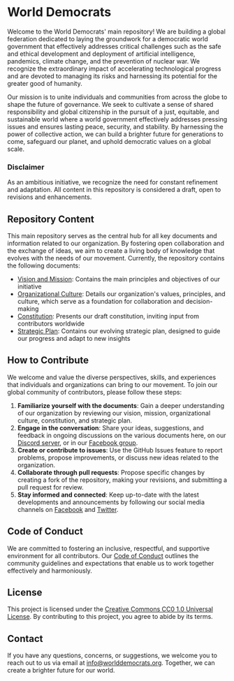 # World Democrats
Welcome to the World Democrats' main repository! We are building a global federation dedicated to laying the groundwork for a democratic world government that effectively addresses critical challenges such as the safe and ethical development and deployment of artificial intelligence, pandemics, climate change, and the prevention of nuclear war. We recognize the extraordinary impact of accelerating technological progress and are devoted to managing its risks and harnessing its potential for the greater good of humanity.

Our mission is to unite individuals and communities from across the globe to shape the future of governance. We seek to cultivate a sense of shared responsibility and global citizenship in the pursuit of a just, equitable, and sustainable world where a world government effectively addresses pressing issues and ensures lasting peace, security, and stability. By harnessing the power of collective action, we can build a brighter future for generations to come, safeguard our planet, and uphold democratic values on a global scale.

### Disclaimer
As an ambitious initiative, we recognize the need for constant refinement and adaptation. All content in this repository is considered a draft, open to revisions and enhancements.

## Repository Content
This main repository serves as the central hub for all key documents and information related to our organization. By fostering open collaboration and the exchange of ideas, we aim to create a living body of knowledge that evolves with the needs of our movement. Currently, the repository contains the following documents:

- [Vision and Mission](https://github.com/worlddemocrats/federation/blob/main/VISION_AND_MISSION.md): Contains the main principles and objectives of our initiative
- [Organizational Culture](https://github.com/worlddemocrats/federation/blob/main/ORGANIZATIONAL_CULTURE.md): Details our organization's values, principles, and culture, which serve as a foundation for collaboration and decision-making
- [Constitution](https://github.com/worlddemocrats/federation/blob/main/CONSTITUTION.md): Presents our draft constitution, inviting input from contributors worldwide
- [Strategic Plan](https://github.com/worlddemocrats/federation/blob/main/STRATEGIC_PLAN.md): Contains our evolving strategic plan, designed to guide our progress and adapt to new insights

## How to Contribute
We welcome and value the diverse perspectives, skills, and experiences that individuals and organizations can bring to our movement. To join our global community of contributors, please follow these steps:

1. **Familiarize yourself with the documents**: Gain a deeper understanding of our organization by reviewing our vision, mission, organizational culture, constitution, and strategic plan.
2. **Engage in the conversation**: Share your ideas, suggestions, and feedback in ongoing discussions on the various documents here, on our [Discord server](https://discord.gg/KhuwtTPnXa), or in our [Facebook group](https://www.facebook.com/groups/worlddemocrats).
3. **Create or contribute to issues**: Use the GitHub Issues feature to report problems, propose improvements, or discuss new ideas related to the organization.
4. **Collaborate through pull requests**: Propose specific changes by creating a fork of the repository, making your revisions, and submitting a pull request for review.
5. **Stay informed and connected**: Keep up-to-date with the latest developments and announcements by following our social media channels on [Facebook](https://facebook.com/worlddemocratsorg) and [Twitter](https://twitter.com/world_democrats).

## Code of Conduct
We are committed to fostering an inclusive, respectful, and supportive environment for all contributors. Our [Code of Conduct](https://github.com/worlddemocrats/federation/blob/main/CODE_OF_CONDUCT.md) outlines the community guidelines and expectations that enable us to work together effectively and harmoniously.

## License
This project is licensed under the [Creative Commons CC0 1.0 Universal License](https://github.com/worlddemocrats/federation/blob/main/LICENSE). By contributing to this project, you agree to abide by its terms.

## Contact
If you have any questions, concerns, or suggestions, we welcome you to reach out to us via email at info@worlddemocrats.org. Together, we can create a brighter future for our world.
